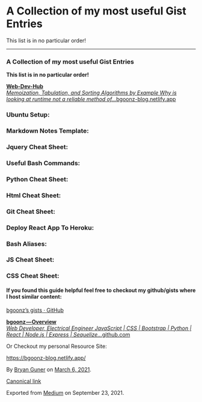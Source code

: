 # A Collection of my most useful Gist Entries

This list is in no particular order!

---

### A Collection of my most useful Gist Entries

**This list is in no particular order!**

<a href="https://bgoonz-blog.netlify.app/" class="markup--anchor markup--mixtapeEmbed-anchor" title="https://bgoonz-blog.netlify.app/"><strong>Web-Dev-Hub</strong><br /> <em>Memoization, Tabulation, and Sorting Algorithms by Example Why is looking at runtime not a reliable method of…</em>bgoonz-blog.netlify.app</a><a href="https://bgoonz-blog.netlify.app/" class="js-mixtapeImage mixtapeImage u-ignoreBlock"></a>

### Ubuntu Setup:

### Markdown Notes Template:

### Jquery Cheat Sheet:

### Useful Bash Commands:

### Python Cheat Sheet:

### Html Cheat Sheet:

### Git Cheat Sheet:

### Deploy React App To Heroku:

### Bash Aliases:

### JS Cheat Sheet:

### CSS Cheat Sheet:

#### If you found this guide helpful feel free to checkout my github/gists where I host similar content:

<a href="https://gist.github.com/bgoonz" class="markup--anchor markup--p-anchor">bgoonz’s gists · GitHub</a>

<a href="https://github.com/bgoonz" class="markup--anchor markup--mixtapeEmbed-anchor" title="https://github.com/bgoonz"><strong>bgoonz — Overview</strong><br /> <em>Web Developer, Electrical Engineer JavaScript | CSS | Bootstrap | Python | React | Node.js | Express | Sequelize…</em>github.com</a><a href="https://github.com/bgoonz" class="js-mixtapeImage mixtapeImage u-ignoreBlock"></a>

Or Checkout my personal Resource Site:

<a href="https://bgoonz-blog.netlify.app/" class="markup--anchor markup--p-anchor">https://bgoonz-blog.netlify.app/</a>

By <a href="https://medium.com/@bryanguner" class="p-author h-card">Bryan Guner</a> on [March 6, 2021](https://medium.com/p/f4314f3ba3ab).

<a href="https://medium.com/@bryanguner/a-collection-of-my-most-useful-gist-entries-f4314f3ba3ab" class="p-canonical">Canonical link</a>

Exported from [Medium](https://medium.com) on September 23, 2021.
